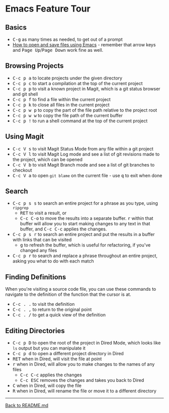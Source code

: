 # Emacs Feature Tour

## Basics

* <kbd>C-g</kbd> as many times as needed, to get out of a prompt
* [How to open and save files using Emacs](http://mally.stanford.edu/~sr/computing/emacs.html) - remember that arrow keys and <kbd>Page Up</kbd>/<kbd>Page Down</kbd> work fine as well.

## Browsing Projects

* <kbd>C-c p a</kbd> to locate projects under the given directory
* <kbd>C-c p c</kbd> to start a compilation at the top of the current project
* <kbd>C-c p p</kbd> to visit a known project in Magit, which is a git status browser and git shell
* <kbd>C-c p f</kbd> to find a file within the current project
* <kbd>C-c p k</kbd> to close all files in the current project
* <kbd>C-c p w p</kbd> to copy the part of the file path relative to the project root
* <kbd>C-c p w w</kbd> to copy the file path of the current buffer
* <kbd>C-c p !</kbd> to run a shell command at the top of the current project

## Using Magit

* <kbd>C-c V s</kbd> to visit Magit Status Mode from any file within a git project
* <kbd>C-c V l</kbd> to visit Magit Log mode and see a list of git revisions made to the project, which can be opened
* <kbd>C-c V b</kbd> to visit Magit Branch mode and see a list of git branches to checkout
* <kbd>C-c V a</kbd> to open `git blame` on the current file - use <kbd>q</kbd> to exit when done

## Search

* <kbd>C-c p s s</kbd> to search an entire project for a phrase as you type, using `ripgrep`
  * <kbd>RET</kbd> to visit a result, or
  * <kbd>C-c C-o</kbd> to move the results into a separate buffer. <kbd>r</kbd> within that buffer will allow you to start making changes to any text in that buffer, and <kbd>C-c C-c</kbd> applies the changes.
* <kbd>C-c p s r</kbd> to search an entire project and put the results in a buffer with links that can be visited
  * <kbd>g</kbd> to refresh the buffer, which is useful for refactoring, if you've changed any files
* <kbd>C-c p r</kbd> to search and replace a phrase throughout an entire project, asking you what to do with each match

## Finding Definitions

When you're visiting a source code file, you can use these commands to navigate to the definition of the function that
the cursor is at.

* <kbd>C-c . .</kbd> to visit the definition
* <kbd>C-c . ,</kbd> to return to the original point
* <kbd>C-c . /</kbd> to get a quick view of the definition

## Editing Directories

* <kbd>C-c p D</kbd> to open the root of the project in Dired Mode, which looks like `ls` output but you can manipulate it
* <kbd>C-c p d</kbd> to open a different project directory in Dired
* <kbd>RET</kbd> when in Dired, will visit the file at point
* <kbd>r</kbd> when in Dired, will allow you to make changes to the names of any files
  * <kbd>C-c C-c</kbd> applies the changes
  * <kbd>C-c ESC</kbd> removes the changes and takes you back to Dired
* <kbd>C</kbd> when in Dired, will copy the file
* <kbd>R</kbd> when in Dired, will rename the file or move it to a different directory

---

[Back to README.md](../README.md#documentation)
